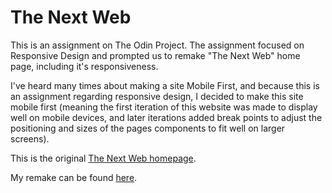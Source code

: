 # The Next Web

This is an assignment on The Odin Project. The assignment focused on Responsive Design and prompted us to remake "The Next Web" home page, including it's responsiveness.

I've heard many times about making a site Mobile First, and because this is an assignment regarding responsive design,
I decided to make this site mobile first (meaning the first iteration of this website was made to display well on mobile devices, and later iterations added break points to adjust the positioning and sizes of the pages components to fit well on larger screens).

This is the original [The Next Web homepage](https://thenextweb.com/).

My remake can be found [here](https://aznafro.github.io/tnw/).